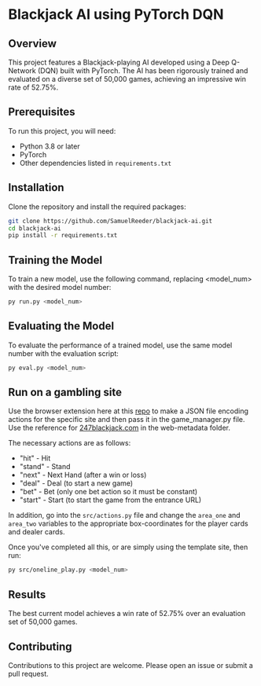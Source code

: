 # Blackjack AI using PyTorch DQN

## Overview

This project features a Blackjack-playing AI developed using a Deep Q-Network (DQN) built with PyTorch. The AI has been rigorously trained and evaluated on a diverse set of 50,000 games, achieving an impressive win rate of 52.75%.

## Prerequisites

To run this project, you will need:

- Python 3.8 or later
- PyTorch
- Other dependencies listed in `requirements.txt`

## Installation

Clone the repository and install the required packages:

```bash
git clone https://github.com/SamuelReeder/blackjack-ai.git
cd blackjack-ai
pip install -r requirements.txt
```

## Training the Model

To train a new model, use the following command, replacing <model_num> with the desired model number:

```bash
py run.py <model_num>
```

## Evaluating the Model

To evaluate the performance of a trained model, use the same model number with the evaluation script:

```bash
py eval.py <model_num>
```

## Run on a gambling site

Use the browser extension here at this [repo](https://github.com/SamuelReeder/web-action-encoder) to make a JSON file encoding actions for the specific site and then pass it in the game_manager.py file. Use the reference for [247blackjack.com](https://www.247blackjack.com/) in the web-metadata folder.

The necessary actions are as follows:

- "hit" - Hit
- "stand" - Stand
- "next" - Next Hand (after a win or loss)
- "deal" - Deal (to start a new game)
- "bet" - Bet (only one bet action so it must be constant)
- "start" - Start (to start the game from the entrance URL)

In addition, go into the `src/actions.py` file and change the `area_one` and `area_two` variables to the appropriate box-coordinates for the player cards and dealer cards.


Once you've completed all this, or are simply using the template site, then run:

```bash
py src/oneline_play.py <model_num>
```

## Results

The best current model achieves a win rate of 52.75% over an evaluation set of 50,000 games.

## Contributing

Contributions to this project are welcome. Please open an issue or submit a pull request.

